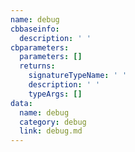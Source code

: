 ```yaml
---
name: debug
cbbaseinfo:
  description: ' '
cbparameters:
  parameters: []
  returns:
    signatureTypeName: ' '
    description: ' '
    typeArgs: []
data:
  name: debug
  category: debug
  link: debug.md
---
```

<CBBaseInfo/> 
 <CBParameters/>